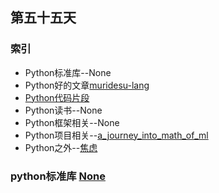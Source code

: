 ## 第五十五天
### 索引
- Python标准库--None
- Python好的文章[muridesu-lang](https://github.com/LanguageAsGarbage/muridesu-lang)
- [Python代码片段](day55.py)
- Python读书--None
- Python框架相关--None
- Python项目相关--[a_journey_into_math_of_ml](https://github.com/aespresso/a_journey_into_math_of_ml)
- Python之外--[焦虑](https://yufree.cn/cn/2018/12/01/anxiety/)
### python标准库 [None](https://pymotw.com/3/None/index.html)
